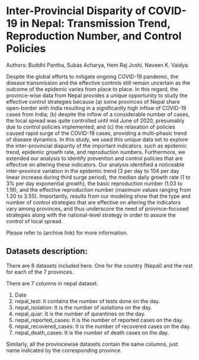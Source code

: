 # Inter-Provincial Disparity of COVID-19 in Nepal: Transmission Trend, Reproduction Number, and Control Policies

Authors: Buddhi Pantha, Subas Acharya, Hem Raj Joshi, Naveen K. Vaidya.

Despite the global efforts to mitigate ongoing COVID-19 pandemic, the disease transmission and the effective controls still remain uncertain as the outcome of the epidemic varies from place to place. In this regard, the province-wise data from Nepal provides a unique opportunity to study the effective control strategies because (a) some provinces of Nepal share open-border with India resulting in a significantly high inflow of COVID-19 cases from India; (b) despite the inflow of a considerable number of cases, the local spread was quite controlled until mid June of 2020, presumably due to control policies implemented; and (c) the relaxation of policies caused rapid surge of the COVID-19 cases, providing a multi-phasic trend of disease dynamics. In this study, we used this unique data set to explore the inter-provincial disparity of the important indicators, such as epidemic trend, epidemic growth rate, and reproduction numbers. Furthermore, we extended our analysis to identify prevention and control policies that are effective on altering these indicators. Our analysis identified a noticeable inter-province variation in the epidemic trend (3 per day to 104 per day linear increase during third surge period), the median daily growth rate (1 to 3\% per day exponential growth), the basic reproduction number (1.03 to 1.19), and the effective reproduction number (maximum values ranging from 1.20 to 3.55). Importantly, results from our modeling show that the type and number of control strategies that are effective on altering the indicators vary among provinces, and thus underscore the need of province-focused strategies along with the national-level strategy in order to assure the control of local spread.  

Please refer to (archive link) for more information.

## Datasets description:

There are 8 datasets included here. One for the country (Nepal) and the rest for each of the 7 provinces.

There are 7 columns in nepal dataset. 
1. Date
2. nepal_test: It contains the number of tests done on the day.
3. nepal_isolation: It is the number of isolations on the day.
4. nepal_quar: It is the number of qurantines on the day.
5. nepal_reported_cases: It is the number of reported cases on the day.
6. nepal_recovered_cases: It is the number of recovered cases on the day.
7. nepal_death_cases: It is the number of death cases on the day.

Similarly, all the provincewise datasets contain the same columns, just name indicated by the corresponding province.

